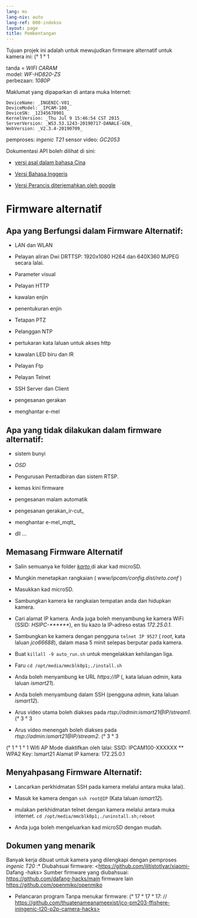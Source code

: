 ```yaml
---
lang: ms
lang-niv: auto
lang-ref: 000-indekso
layout: page
title: Pembentangan
---
```


Tujuan projek ini adalah untuk mewujudkan firmware alternatif untuk kamera ini: (° 1 ° 1

tanda = _WIFI CARAM_  
model: _WF-HD820-ZS_  
perbezaan: _1080P_

Maklumat yang dipaparkan di antara muka Internet:
```
DeviceName: _INGENIC-V01_
DeviceModel: _IPCAM-100_
DeviceSN: _12345678901_
KernelVersion: _Thu Jul 9 15:46:54 CST 2015_
ServerVersion: _WS3.53.1243-20190717-DANALE-GEN_
WebVersion: _V2.3.4-20190709_
```

pemproses: _ingenic T21_
sensor video: _GC2053_

Dokumentasi API boleh dilihat di sini:  
* [versi asal dalam bahasa Cina](../zh/includes.zh/html/)


* [Versi Bahasa Inggeris](../en/includes.en/html/)


* [Versi Perancis diterjemahkan oleh google](../fr/includes.fr/html/)



# Firmware alternatif

## Apa yang Berfungsi dalam Firmware Alternatif:

* LAN dan WLAN


* Pelayan aliran Dwi DRTTSP: 1920x1080 H264 dan 640X360 MJPEG secara lalai.


* Parameter visual


* Pelayan HTTP


* kawalan enjin


* penentukuran enjin


* Tetapan PTZ


* Pelanggan NTP


* pertukaran kata laluan untuk akses http


* kawalan LED biru dan IR


* Pelayan Ftp


* Pelayan Telnet


* SSH Server dan Client


* pengesanan gerakan


* menghantar e-mel



## Apa yang tidak dilakukan dalam firmware alternatif:

* sistem bunyi


* _OSD_


* Pengurusan Pentadbiran dan sistem RTSP.


* kemas kini firmware


* pengesanan malam automatik


* pengesanan gerakan_ir-cut_


* menghantar e-mel_mqtt_


* dll ...



## Memasang Firmware Alternatif

* Salin semuanya ke folder [ _karto_ ](https://github.com/jmichault/ipcam-100/tree/master/karto) di akar kad microSD.


* Mungkin menetapkan rangkaian ( _www/ipcam/config.dist/reto.conf_ )


* Masukkan kad microSD.


* Sambungkan kamera ke rangkaian tempatan anda dan hidupkan kamera.


* Cari alamat IP kamera. Anda juga boleh menyambung ke kamera WiFi (SSID: _HSIPC-******_), en tiu kazo la IP-adreso estas _172.25.0.1_.


* Sambungkan ke kamera dengan pengguna `telnet IP 9527` ( _root_, kata laluan _jco66688_), dalam masa 5 minit selepas berputar pada kamera.


* Buat `killall -9 auto_run.sh` untuk mengelakkan kehilangan liga.


* Faru `cd /opt/media/mmcblk0p1;./install.sh`


* Anda boleh menyambung ke URL _https://IP_ (, kata laluan _admin_, kata laluan _ismart21_).


* Anda boleh menyambung dalam SSH (pengguna _admin_, kata laluan _ismart12_).


* Arus video utama boleh diakses pada _rtsp://admin:ismart21@IP/stream1_. (° 3 ° 3


* Arus video menengah boleh diakses pada _rtsp://admin:ismart21@IP/stream2_. (° 3 ° 3


(° 1 ° 1 ° 1 Wifi AP Mode diaktifkan oleh lalai:
SSID: IPCAM100-XXXXXX
** WPA2 Key: Ismart21
Alamat IP kamera: 172.25.0.1

## Menyahpasang Firmware Alternatif:

* Lancarkan perkhidmatan SSH pada kamera melalui antara muka lalai).


* Masuk ke kamera dengan `ssh root@IP` (Kata laluan _ismart12_).


* mulakan perkhidmatan telnet dengan kamera melalui antara muka internet. `cd /opt/media/mmcblk0p1;./uninstall.sh;reboot`



* Anda juga boleh mengeluarkan kad microSD dengan mudah.



## Dokumen yang menarik

Banyak kerja dibuat untuk kamera yang dilengkapi dengan pemproses _ingenic T20_ :* Diubahsuai firmware: <https://github.com/ilítístotlyar/xiaomi- Dafang -haks>
Sumber firmware yang diubahsuai: <https://github.com/dafang-hacks/main>
firmware lain <https://github.com/openmiko/openmiko>
* Pelancaran program Tanpa menukar firmware: (° 17 ° 17 ° 17: // https://github.com/thuatenameanameexist/jco-pm203-ffishere-iningenic-t20-p2p-camera-hacks>

